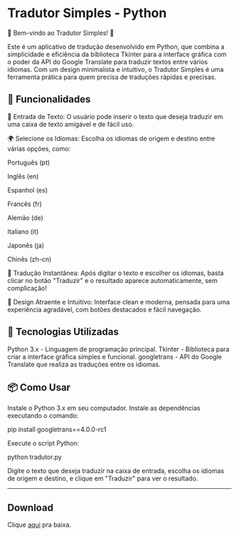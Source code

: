 # Tradutor Simples - Python
🎉 Bem-vindo ao Tradutor Simples! 🎉

Este é um aplicativo de tradução desenvolvido em Python, que combina a simplicidade e eficiência da biblioteca Tkinter para a interface gráfica com o poder da API do Google Translate para traduzir textos entre vários idiomas. Com um design minimalista e intuitivo, o Tradutor Simples é uma ferramenta prática para quem precisa de traduções rápidas e precisas.

## 🌟 Funcionalidades
💬 Entrada de Texto: O usuário pode inserir o texto que deseja traduzir em uma caixa de texto amigável e de fácil uso.

🌍 Selecione os Idiomas: Escolha os idiomas de origem e destino entre várias opções, como:

Português (pt)

Inglês (en)

Espanhol (es)

Francês (fr)

Alemão (de)

Italiano (it)

Japonês (ja)

Chinês (zh-cn)

🔄 Tradução Instantânea: Após digitar o texto e escolher os idiomas, basta clicar no botão "Traduzir" e o resultado aparece automaticamente, sem complicação!

🎨 Design Atraente e Intuitivo: Interface clean e moderna, pensada para uma experiência agradável, com botões destacados e fácil navegação.

## 🚀 Tecnologias Utilizadas
Python 3.x - Linguagem de programação principal.
Tkinter - Biblioteca para criar a interface gráfica simples e funcional.
googletrans - API do Google Translate que realiza as traduções entre os idiomas.

## 📦 Como Usar
Instale o Python 3.x em seu computador.
Instale as dependências executando o comando:

pip install googletrans==4.0.0-rc1

Execute o script Python:

python tradutor.py

Digite o texto que deseja traduzir na caixa de entrada, escolha os idiomas de origem e destino, e clique em "Traduzir" para ver o resultado.

_______________________________________
## **Download**
Clique [aqui](https://github.com/Nakasato181/Tradutor-Simples/releases/download/v1.0.0/traduto.exe) pra baixa.

